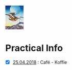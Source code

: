 <link rel="stylesheet" href="S2.css">

[![](Moebius_micro.png)](S2_Menu.html)

# Practical Info

- [x] [25.04.2018](Practical_Info_20180425.md) : Café - Koffie


